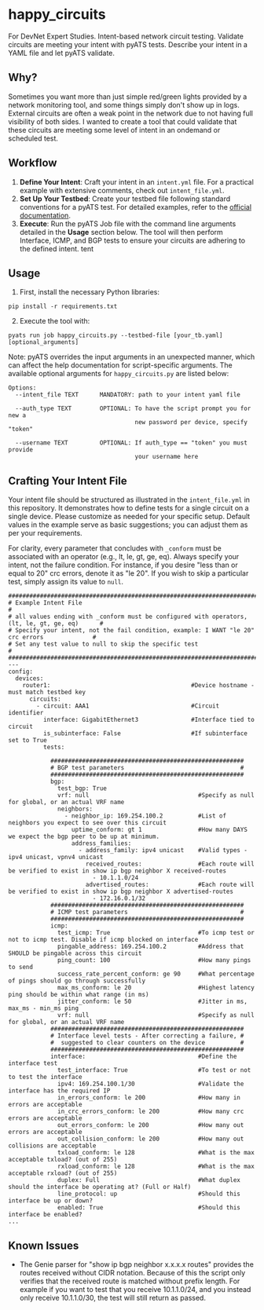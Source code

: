 # happy_circuits
For DevNet Expert Studies. Intent-based network circuit testing. Validate circuits are meeting your intent with pyATS tests. Describe your intent in a YAML file and let pyATS validate.

## Why?
Sometimes you want more than just simple red/green lights provided by a network monitoring tool, and some things simply don't show up in logs. External circuits are often a weak point in the network due to not having full visibility of both sides. I wanted to create a tool that could validate that these circuits are meeting some level of intent in an ondemand or scheduled test.

## Workflow
1. **Define Your Intent**: Craft your intent in an `intent.yml` file. For a practical example with extensive comments, check out `intent_file.yml`.
2. **Set Up Your Testbed**: Create your testbed file following standard conventions for a pyATS test. For detailed examples, refer to the [official documentation](https://pubhub.devnetcloud.com/media/pyats/docs/topology/example.html).
3. **Execute**: Run the pyATS Job file with the command line arguments detailed in the **Usage** section below. The tool will then perform Interface, ICMP, and BGP tests to ensure your circuits are adhering to the defined intent.
tent

## Usage
1. First, install the necessary Python libraries:
```
pip install -r requirements.txt
```

2. Execute the tool with:
```
pyats run job happy_circuits.py --testbed-file [your_tb.yaml] [optional_arguments]
```

Note: pyATS overrides the input arguments in an unexpected manner, which can affect the help documentation for script-specific arguments. The available optional arguments for `happy_circuits.py` are listed below:


```
Options:
  --intent_file TEXT      MANDATORY: path to your intent yaml file

  --auth_type TEXT        OPTIONAL: To have the script prompt you for new a
                                    new password per device, specify "token"

  --username TEXT         OPTIONAL: If auth_type == "token" you must provide 
                                    your username here
```
## Crafting Your Intent File
Your intent file should be structured as illustrated in the `intent_file.yml` in this repository. It demonstrates how to define tests for a single circuit on a single device. Please customize as needed for your specific setup. Default values in the example serve as basic suggestions; you can adjust them as per your requirements.

For clarity, every parameter that concludes with `_conform` must be associated with an operator (e.g., lt, le, gt, ge, eq). Always specify your intent, not the failure condition. For instance, if you desire "less than or equal to 20" crc errors, denote it as "le 20". If you wish to skip a particular test, simply assign its value to `null`.
```
################################################################################################
# Example Intent File                                                                          #
# all values ending with _conform must be configured with operators, (lt, le, gt, ge, eq)      #
# Specify your intent, not the fail condition, example: I WANT "le 20" crc errors              #
# Set any test value to null to skip the specific test                                         #
################################################################################################
---
config:
  devices:                              
    router1:                                        #Device hostname - must match testbed key
      circuits:
        - circuit: AAA1                             #Circuit identifier
          interface: GigabitEthernet3               #Interface tied to circuit
          is_subinterface: False                    #If subinterface set to True
          tests:    

            #######################################################
            # BGP test parameters                                 #
            #######################################################                
            bgp:
              test_bgp: True
              vrf: null                               #Specify as null for global, or an actual VRF name
              neighbors:                             
                - neighbor_ip: 169.254.100.2          #List of neighbors you expect to see over this circuit
                  uptime_conform: gt 1                #How many DAYS we expect the bgp peer to be up at minimum. 
                  address_families:                         
                    - address_family: ipv4 unicast    #Valid types - ipv4 unicast, vpnv4 unicast 
                      received_routes:                #Each route will be verified to exist in show ip bgp neighbor X received-routes
                        - 10.1.1.0/24
                      advertised_routes:              #Each route will be verified to exist in show ip bgp neighbor X advertised-routes
                        - 172.16.0.1/32
            #######################################################
            # ICMP test parameters                                #
            #######################################################
            icmp:
              test_icmp: True                         #To icmp test or not to icmp test. Disable if icmp blocked on interface
              pingable_address: 169.254.100.2         #Address that SHOULD be pingable across this circuit
              ping_count: 100                         #How many pings to send
              success_rate_percent_conform: ge 90     #What percentage of pings should go through successfully
              max_ms_conform: le 20                   #Highest latency ping should be within what range (in ms)
              jitter_conform: le 50                   #Jitter in ms, max_ms - min_ms ping
              vrf: null                               #Specify as null for global, or an actual VRF name
            #######################################################
            # Interface level tests - After correcting a failure, #
            #  suggested to clear counters on the device          #
            #######################################################
            interface:                                #Define the interface test
              test_interface: True                    #To test or not to test the interface
              ipv4: 169.254.100.1/30                  #Validate the interface has the required IP
              in_errors_conform: le 200               #How many in errors are acceptable
              in_crc_errors_conform: le 200           #How many crc errors are acceptable
              out_errors_conform: le 200              #How many out errors are acceptable
              out_collision_conform: le 200           #How many out collisions are acceptable
              txload_conform: le 128                  #What is the max acceptable txload? (out of 255)
              rxload_conform: le 128                  #What is the max acceptable rxload? (out of 255)
              duplex: Full                            #What duplex should the interface be operating at? (Full or Half)
              line_protocol: up                       #Should this interface be up or down?
              enabled: True                           #Should this interface be enabled?
...
```
## Known Issues
- The Genie parser for "show ip bgp neighbor x.x.x.x routes" provides the routes received without CIDR notation. Because of this the script only verifies that the received route is matched without prefix length. For example if you want to test that you receive 10.1.1.0/24, and you instead only receive 10.1.1.0/30, the test will still return as passed.


